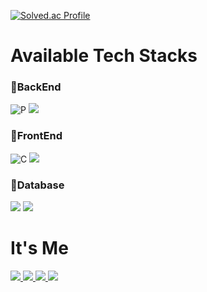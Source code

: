   
  [![Solved.ac Profile](http://mazassumnida.wtf/api/v2/generate_badge?boj=sangmin5848)](https://solved.ac/sangmin5848/)


 <h1> Available Tech Stacks </h1>
 
<h3>🌅BackEnd</h3>
 <img alt="P" src ="https://img.shields.io/badge/Python-3766AB.svg?&style=for-the-badge&logo=Python&logoColor=white"/>
<img src="https://img.shields.io/badge/Java-007396?style=for-the-badge&logo=Javat&logoColor=white"/></a>
  
<h3>🌇FrontEnd</h3>
<img alt="C" src ="https://img.shields.io/badge/JavaScript-F7DF1E.svg?&style=for-the-badge&logo=JAVASCRIPT&logoColor=white"/>
<img src="https://img.shields.io/badge/Springboot-6DB33F?style=for-the-badge&logo=Springboot&logoColor=white"/></a>


<h3>🌌Database</h3>

<img src="https://img.shields.io/badge/Oracle-D01F31?style=flat-square&logo=oracle&logoColor=white"/> 
<img src="https://img.shields.io/badge/MySQL-135479?style=flat-square&logo=mysql&logoColor=white"/> 

 <h1> It's Me </h1>
<div>
<a href="https://www.instagram.com/tkdxls/" target="_blank"><img src="https://img.shields.io/badge/t.x______x.d-E4405F?style=flat-square&logo=Instagram&logoColor=white"/>
<a href="https://github.com/ddongbu" target="_blank"><img src="https://img.shields.io/badge/ddongbu-181717?style=flat-square&logo=GitHUB&logoColor=white"/>
 <a href="https://www.facebook.com/profile.php?id=100019359516667" target="_blank"><img src="https://img.shields.io/badge/이상민-1877F2?style=flat-square&logo=FaceBook&logoColor=white"/>
 <a href="https://mail.google.com/mail/" target="_blank"><img src="https://img.shields.io/badge/sang214q-EA4335?style=flat-square&logo=Gmail&logoColor=white"/>  </div>






